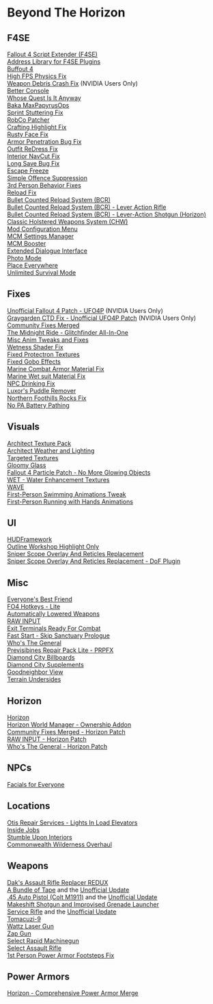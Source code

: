 # Beyond The Horizon

## F4SE
[Fallout 4 Script Extender (F4SE)](https://www.nexusmods.com/fallout4/mods/42147)\
[Address Library for F4SE Plugins](https://www.nexusmods.com/fallout4/mods/47327)\
[Buffout 4](https://www.nexusmods.com/fallout4/mods/47359)\
[High FPS Physics Fix](https://www.nexusmods.com/fallout4/mods/44798)\
[Weapon Debris Crash Fix](https://www.nexusmods.com/fallout4/mods/48078) (NVIDIA Users Only)\
[Better Console](https://www.nexusmods.com/fallout4/mods/26582)\
[Whose Quest Is It Anyway](https://www.nexusmods.com/fallout4/mods/51979)\
[Baka MaxPapyrusOps](https://www.nexusmods.com/fallout4/mods/73774)\
[Sprint Stuttering Fix](https://www.nexusmods.com/fallout4/mods/47760)\
[RobCo Patcher](https://www.nexusmods.com/fallout4/mods/69798)\
[Crafting Highlight Fix](https://www.nexusmods.com/fallout4/mods/27479)\
[Rusty Face Fix](https://www.nexusmods.com/fallout4/mods/31028)\
[Armor Penetration Bug Fix](https://www.nexusmods.com/fallout4/mods/73849)\
[Outfit ReDress Fix](https://www.nexusmods.com/fallout4/mods/72657)\
[Interior NavCut Fix](https://www.nexusmods.com/fallout4/mods/72904)\
[Long Save Bug Fix](https://www.nexusmods.com/fallout4/mods/68681)\
[Escape Freeze](https://www.nexusmods.com/fallout4/mods/75216)\
[Simple Offence Suppression](https://www.nexusmods.com/fallout4/mods/75292)\
[3rd Person Behavior Fixes](https://www.nexusmods.com/fallout4/mods/69243)\
[Reload Fix](https://www.nexusmods.com/fallout4/mods/68931)\
[Bullet Counted Reload System (BCR)](https://www.nexusmods.com/fallout4/mods/41178)\
[Bullet Counted Reload System (BCR) - Lever Action Rifle](https://www.nexusmods.com/fallout4/mods/41178)\
[Bullet Counted Reload System (BCR) - Lever-Action Shotgun (Horizon)](https://www.nexusmods.com/fallout4/mods/45120)\
[Classic Holstered Weapons System (CHW)](https://www.nexusmods.com/fallout4/mods/46101)\
[Mod Configuration Menu](https://www.nexusmods.com/fallout4/mods/21497)\
[MCM Settings Manager](https://www.nexusmods.com/fallout4/mods/56195)\
[MCM Booster](https://www.nexusmods.com/fallout4/mods/56997)\
[Extended Dialogue Interface](https://www.nexusmods.com/fallout4/mods/27216)\
[Photo Mode](https://www.nexusmods.com/fallout4/mods/49997)\
[Place Everywhere](https://www.nexusmods.com/fallout4/mods/9424)\
[Unlimited Survival Mode](https://www.nexusmods.com/fallout4/mods/26163)

## Fixes
[Unofficial Fallout 4 Patch - UFO4P](https://www.nexusmods.com/fallout4/mods/4598) (NVIDIA Users Only)\
[Graygarden CTD Fix - Unofficial UFO4P Patch](https://www.nexusmods.com/fallout4/mods/73112) (NVIDIA Users Only)\
[Community Fixes Merged](https://www.nexusmods.com/fallout4/mods/74945)\
[The Midnight Ride - Glitchfinder All-In-One](https://www.nexusmods.com/fallout4/mods/74949)\
[Misc Anim Tweaks and Fixes](https://www.nexusmods.com/fallout4/mods/53597)\
[Wetness Shader Fix](https://www.nexusmods.com/fallout4/mods/23389)\
[Fixed Protectron Textures](https://www.nexusmods.com/fallout4/mods/27144)\
[Fixed Gobo Effects](https://www.nexusmods.com/fallout4/mods/27445)\
[Marine Combat Armor Material Fix](https://www.nexusmods.com/fallout4/mods/19854)\
[Marine Wet suit Material Fix](https://www.nexusmods.com/fallout4/mods/19843)\
[NPC Drinking Fix](https://www.nexusmods.com/fallout4/mods/53980)\
[Luxor's Puddle Remover](https://www.nexusmods.com/fallout4/mods/61388)\
[Northern Foothills Rocks Fix](https://www.nexusmods.com/fallout4/mods/70237)\
[No PA Battery Pathing](https://www.nexusmods.com/fallout4/mods/33080)

## Visuals
[Architect Texture Pack](https://www.nexusmods.com/fallout4/mods/17374)\
[Architect Weather and Lighting](https://www.nexusmods.com/fallout4/mods/17374)\
[Targeted Textures](https://www.nexusmods.com/fallout4/mods/62958)\
[Gloomy Glass](https://www.nexusmods.com/fallout4/mods/62518)\
[Fallout 4 Particle Patch - No More Glowing Objects](https://www.nexusmods.com/fallout4/mods/68599)\
[WET - Water Enhancement Textures](https://www.nexusmods.com/fallout4/mods/20775)\
[WAVE](https://www.nexusmods.com/fallout4/mods/41568)\
[First-Person Swimming Animations Tweak](https://www.nexusmods.com/fallout4/mods/64795)\
[First-Person Running with Hands Animations](https://www.nexusmods.com/fallout4/mods/62240)

## UI
[HUDFramework](https://www.nexusmods.com/fallout4/mods/20309)\
[Outline Workshop Highlight Only](https://www.nexusmods.com/fallout4/mods/69363)\
[Sniper Scope Overlay And Reticles Replacement](https://www.nexusmods.com/fallout4/mods/29922)\
[Sniper Scope Overlay And Reticles Replacement - DoF Plugin](https://www.nexusmods.com/fallout4/mods/29922)

## Misc
[Everyone's Best Friend](https://www.nexusmods.com/fallout4/mods/13459)\
[FO4 Hotkeys - Lite](https://www.nexusmods.com/fallout4/mods/11664)\
[Automatically Lowered Weapons](https://www.nexusmods.com/fallout4/mods/20093)\
[RAW INPUT](https://www.nexusmods.com/fallout4/mods/27019)\
[Exit Terminals Ready For Combat](https://www.nexusmods.com/fallout4/mods/44107)\
[Fast Start - Skip Sanctuary Prologue](https://www.nexusmods.com/fallout4/mods/57101)\
[Who's The General](https://www.nexusmods.com/fallout4/mods/59019)\
[Previsibines Repair Pack Lite - PRPFX](https://www.nexusmods.com/fallout4/mods/64405)\
[Diamond City Billboards](https://www.nexusmods.com/fallout4/mods/71990)\
[Diamond City Supplements](https://www.nexusmods.com/fallout4/mods/75054)\
[Goodneighbor View](https://www.nexusmods.com/fallout4/mods/72021)\
[Terrain Undersides](https://www.nexusmods.com/fallout4/mods/50837)

## Horizon
[Horizon](https://www.nexusmods.com/fallout4/mods/17374)\
[Horizon World Manager - Ownership Addon](https://www.nexusmods.com/fallout4/mods/69033)\
[Community Fixes Merged - Horizon Patch](https://www.nexusmods.com/fallout4/mods/69033)\
[RAW INPUT - Horizon Patch](https://www.nexusmods.com/fallout4/mods/69033)\
[Who's The General - Horizon Patch](https://www.nexusmods.com/fallout4/mods/69033)

## NPCs
[Facials for Everyone](https://www.nexusmods.com/fallout4/mods/37180)

## Locations
[Otis Repair Services - Lights In Load Elevators](https://www.nexusmods.com/fallout4/mods/66527)\
[Inside Jobs](https://www.nexusmods.com/fallout4/mods/27320)\
[Stumble Upon Interiors](https://www.nexusmods.com/fallout4/mods/15539)\
[Commonwealth Wilderness Overhaul](https://www.nexusmods.com/fallout4/mods/41008)

## Weapons
[Dak's Assault Rifle Replacer REDUX](https://www.nexusmods.com/fallout4/mods/64725)\
[A Bundle of Tape](https://www.nexusmods.com/fallout4/mods/26076) and the [Unofficial Update](https://www.nexusmods.com/fallout4/mods/64774)\
[.45 Auto Pistol (Colt M1911)](https://www.nexusmods.com/fallout4/mods/21142) and the [Unofficial Update](https://www.nexusmods.com/fallout4/mods/57363)\
[Makeshift Shotgun and Improvised Grenade Launcher](https://www.nexusmods.com/fallout4/mods/51449)\
[Service Rifle](https://www.nexusmods.com/fallout4/mods/32361) and the [Unofficial Update](https://www.nexusmods.com/fallout4/mods/57375)\
[Tomacuzi-9](https://www.nexusmods.com/fallout4/mods/32713)\
[Wattz Laser Gun](https://www.nexusmods.com/fallout4/mods/26386)\
[Zap Gun](https://www.nexusmods.com/fallout4/mods/53998)\
[Select Rapid Machinegun](https://www.nexusmods.com/fallout4/mods/54657)\
[Select Assault Rifle](https://www.nexusmods.com/fallout4/mods/46234)\
[1st Person Power Armor Footsteps Fix](https://www.nexusmods.com/fallout4/mods/43260)

## Power Armors
[Horizon - Comprehensive Power Armor Merge](https://www.nexusmods.com/fallout4/mods/31657)